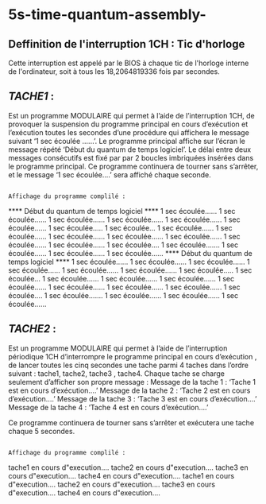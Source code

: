 # 5s-time-quantum-assembly-

## Deffinition de l'interruption  1CH : Tic d'horloge
Cette interruption est appelé par le BIOS à chaque tic de l'horloge interne de l'ordinateur, soit à tous les 18,2064819336 fois par secondes.

## _TACHE1_ : 
Est un programme MODULAIRE qui permet à l’aide de l’interruption 1CH, de provoquer la suspension du programme principal en cours d’exécution et l’exécution
toutes les secondes d’une procédure qui affichera le message suivant ‘1 sec écoulée ......’.
Le programme principal affiche sur l’écran le message répété ‘Début du quantum de temps logiciel’. 
Le délai entre deux messages consécutifs est fixé par par 2 boucles imbriquées insérées dans le programme principal.
Ce programme continuera de tourner sans s’arrêter, et le message ‘1 sec écoulée....’ sera affiché chaque seconde.

                                                                   Affichage du programme complilé : 

**** Début du quantum de temps logiciel **** 1 sec écoulée...... 1 sec écoulée...... 1 sec écoulée...... 1 sec écoulée...... 1 sec écoulée...... 1
sec écoulée...... 1 sec écoulée..... 1 sec écoulée... 1 sec écoulée...... 1 sec écoulée...... 1 sec écoulée...... 1 sec écoulée...... 1 sec écoulée...... 1
sec écoulée...... 1 sec écoulée...... 1 sec écoulée.... 1 sec écoulée....... 1 sec écoulée...... 1 sec écoulée...... 1 sec écoulée......
**** Début du quantum de temps logiciel **** 1 sec écoulée...... 1 sec écoulée...... 1 sec écoulée...... 1 sec écoulée...... 1 sec écoulée...... 1
sec écoulée...... 1 sec écoulée..... 1 sec écoulée... 1 sec écoulée...... 1 sec écoulée...... 1 sec écoulée...... 1 sec écoulée...... 1 sec écoulée...... 1
sec écoulée...... 1 sec écoulée...... 1 sec écoulée.... 1 sec écoulée....... 1 sec écoulée...... 1 sec écoulée...... 1 sec écoulée......

## _TACHE2_ : 
Est un programme MODULAIRE qui permet à l’aide de l’interruption périodique 1CH d’interrompre le programme principal en cours d’exécution , de lancer toutes les cinq secondes
une tache parmi 4 taches dans l’ordre suivant : tache1, tache2, tache3 , tache4.
Chaque tache se charge seulement d’afficher son propre message :
Message de la tache 1 : ‘Tache 1 est en cours d’exécution....’
Message de la tache 2 : ‘Tache 2 est en cours d’exécution....’
Message de la tache 3 : ‘Tache 3 est en cours d’exécution....’
Message de la tache 4 : ‘Tache 4 est en cours d’exécution....’

Ce programme continuera de tourner sans s’arrêter et exécutera une tache chaque 5 secondes.

                                                                   Affichage du programme complilé : 
tache1 en cours d"execution....
tache2 en cours d"execution....
tache3 en cours d"execution....
tache4 en cours d"execution....
tache1 en cours d"execution....
tache2 en cours d"execution....
tache3 en cours d"execution....
tache4 en cours d"execution....



